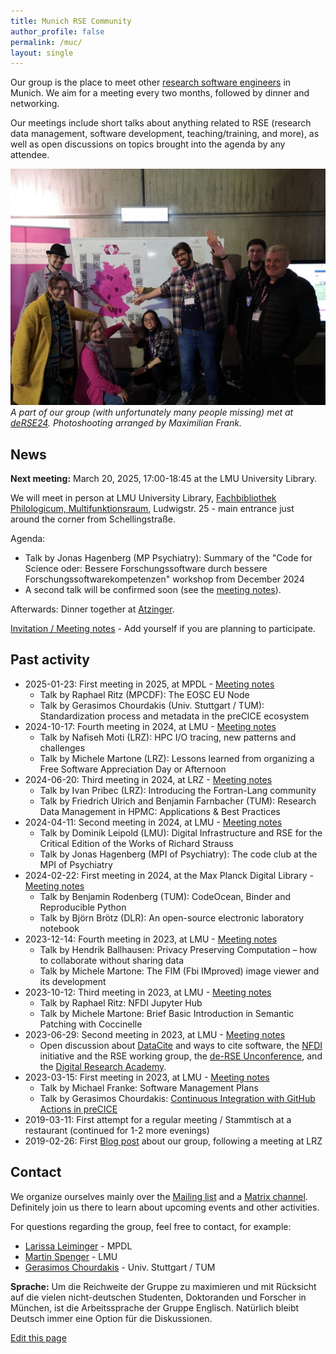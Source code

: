 ```yaml
---
title: Munich RSE Community
author_profile: false
permalink: /muc/
layout: single
---
```


Our group is the place to meet other [research software engineers](https://de-rse.org/en/) in Munich. We aim for a meeting every two months, followed by dinner and networking.

Our meetings include short talks about anything related to RSE (research data management, software development, teaching/training, and more), as well as open discussions on topics brought into the agenda by any attendee.

![Photo of a part of the Munich RSE group at deRSE24](chapter-muc-photo-derse24.jpg)
_A part of our group (with unfortunately many people missing) met at [deRSE24](https://events.hifis.net/event/994/). Photoshooting arranged by Maximilian Frank._

## News

**Next meeting:** March 20, 2025, 17:00-18:45 at the LMU University Library.

We will meet in person at LMU University Library, [Fachbibliothek Philologicum, Multifunktionsraum](https://www.en.ub.uni-muenchen.de/libraries/libraries/1300/index.html), Ludwigstr. 25 - main entrance just around the corner from Schellingstraße.

Agenda:

- Talk by Jonas Hagenberg (MP Psychiatry): Summary of the "Code for Science oder: Bessere Forschungssoftware durch bessere Forschungssoftwarekompetenzen" workshop from December 2024
- A second talk will be confirmed soon (see the [meeting notes](https://pad.okfn.de/p/rse-muc-meetup2-25)).

Afterwards: Dinner together at [Atzinger](https://atzinger-restaurant.de/).

[Invitation / Meeting notes](https://pad.okfn.de/p/rse-muc-meetup2-25) - Add yourself if you are planning to participate.

## Past activity

- 2025-01-23: First meeting in 2025, at MPDL - [Meeting notes](https://pad.okfn.de/p/rse-muc-meetup5-24)
  - Talk by Raphael Ritz (MPCDF): The EOSC EU Node
  - Talk by Gerasimos Chourdakis (Univ. Stuttgart / TUM): Standardization process and metadata in the preCICE ecosystem
- 2024-10-17: Fourth meeting in 2024, at LMU - [Meeting notes](https://pad.okfn.de/p/rse-muc-meetup4-24)
  - Talk by Nafiseh Moti (LRZ): HPC I/O tracing, new patterns and challenges 
  - Talk by Michele Martone (LRZ): Lessons learned from organizing a Free Software Appreciation Day or Afternoon
- 2024-06-20: Third meeting in 2024, at LRZ - [Meeting notes](https://pad.okfn.de/p/rse-muc-meetup3-24)
  - Talk by Ivan Pribec (LRZ): Introducing the Fortran-Lang community
  - Talk by Friedrich Ulrich and Benjamin Farnbacher (TUM): Research Data Management in HPMC: Applications & Best Practices
- 2024-04-11: Second meeting in 2024, at LMU - [Meeting notes](https://pad.okfn.de/p/rse-muc-meetup2-24)
  - Talk by Dominik Leipold (LMU): Digital Infrastructure and RSE for the Critical Edition of the Works of Richard Strauss
  - Talk by Jonas Hagenberg (MPI of Psychiatry): The code club at the MPI  of Psychiatry
- 2024-02-22: First meeting in 2024, at the Max Planck Digital Library - [Meeting notes](https://pad.okfn.de/p/rse-muc-meetup1-24)
  - Talk by Benjamin Rodenberg (TUM): CodeOcean, Binder and Reproducible Python
  - Talk by Björn Brötz (DLR): An open-source electronic laboratory notebook
- 2023-12-14: Fourth meeting in 2023, at LMU - [Meeting notes](https://pad.okfn.de/p/rse-muc-meetup4-23)
   - Talk by Hendrik Ballhausen: Privacy Preserving Computation – how to collaborate without sharing data
   - Talk by Michele Martone: The FIM (Fbi IMproved) image viewer and its development
- 2023-10-12: Third meeting in 2023, at LMU - [Meeting notes](https://pad.okfn.de/p/rse-muc-meetup3-23)
   - Talk by Raphael Ritz: NFDI Jupyter Hub
   - Talk by Michele Martone: Brief Basic Introduction in Semantic Patching with Coccinelle
- 2023-06-29: Second meeting in 2023, at LMU - [Meeting notes](https://pad.okfn.de/p/rse-mus-meetup2-23)
  - Open discussion about [DataCite](https://datacite.org/) and ways to cite software, the [NFDI](https://www.nfdi.de/) initiative and the RSE working group, the [de-RSE Unconference](https://un-derse23.sciencesconf.org/), and the [Digital Research Academy](https://heidiseibold.ck.page/posts/feedback-wanted-building-a-digital-research-academy).
- 2023-03-15: First meeting in 2023, at LMU - [Meeting notes](https://pad.okfn.de/p/rse-muc-meetup1-23)
  - Talk by Michael Franke: Software Management Plans
  - Talk by Gerasimos Chourdakis: [Continuous Integration with GitHub Actions in preCICE](http://go.tum.de/389945)
- 2019-03-11: First attempt for a regular meeting / Stammtisch at a restaurant (continued for 1-2 more evenings)
- 2019-02-26: First [Blog post](https://www.de-rse.org/blog/2019/02/26/neue-rse-gruppen-in-m%C3%BCnchen-und-m%C3%BCnster.html) about our group, following a meeting at LRZ

## Contact

We organize ourselves mainly over the [Mailing list](https://lists.lrz.de/mailman/listinfo/rse) and a [Matrix channel](https://matrix.to/#/#derse-chapter-muc:gitter.im). Definitely join us there to learn about upcoming events and other activities.

For questions regarding the group, feel free to contact, for example:
  - [Larissa Leiminger](https://www.mpdl.mpg.de/en/about-us/team.html) - MPDL
  - [Martin Spenger](https://www.ub.uni-muenchen.de/ueber-die-ub/kontakt/personen/spenger/index.html) - LMU
  - [Gerasimos Chourdakis](https://www.cs.cit.tum.de/en/sccs/people/gerasimos-chourdakis/) - Univ. Stuttgart / TUM

**Sprache:** Um die Reichweite der Gruppe zu maximieren und mit Rücksicht auf die vielen nicht-deutschen Studenten, Doktoranden und Forscher in München, ist die Arbeitssprache der Gruppe Englisch. Natürlich bleibt Deutsch immer eine Option für die Diskussionen.

[Edit this page](https://github.com/DE-RSE/chapter/blob/master/_pages/muc/index.md)
